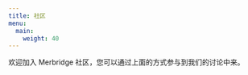 ```yaml
---
title: 社区
menu:
  main:
    weight: 40
---
```


<!--add blocks of content here to add more sections to the community page -->
欢迎加入 Merbridge 社区，您可以通过上面的方式参与到我们的讨论中来。
